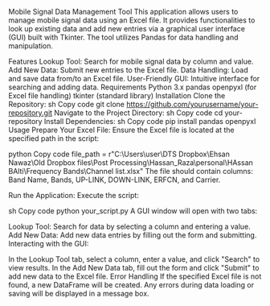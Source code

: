 Mobile Signal Data Management Tool
This application allows users to manage mobile signal data using an Excel file. It provides functionalities to look up existing data and add new entries via a graphical user interface (GUI) built with Tkinter. The tool utilizes Pandas for data handling and manipulation.

Features
Lookup Tool: Search for mobile signal data by column and value.
Add New Data: Submit new entries to the Excel file.
Data Handling: Load and save data from/to an Excel file.
User-Friendly GUI: Intuitive interface for searching and adding data.
Requirements
Python 3.x
pandas
openpyxl (for Excel file handling)
tkinter (standard library)
Installation
Clone the Repository:
sh
Copy code
git clone https://github.com/yourusername/your-repository.git
Navigate to the Project Directory:
sh
Copy code
cd your-repository
Install Dependencies:
sh
Copy code
pip install pandas openpyxl
Usage
Prepare Your Excel File:
Ensure the Excel file is located at the specified path in the script:

python
Copy code
file_path = r"C:\Users\user\DTS Dropbox\Ehsan Nawaz\Old Dropbox files\Post Processing\Hassan_Raza\personal\HAssan BAlti\Frequency Bands\Channel list.xlsx"
The file should contain columns: Band Name, Bands, UP-LINK, DOWN-LINK, ERFCN, and Carrier.

Run the Application:
Execute the script:

sh
Copy code
python your_script.py
A GUI window will open with two tabs:

Lookup Tool: Search for data by selecting a column and entering a value.
Add New Data: Add new data entries by filling out the form and submitting.
Interacting with the GUI:

In the Lookup Tool tab, select a column, enter a value, and click "Search" to view results.
In the Add New Data tab, fill out the form and click "Submit" to add new data to the Excel file.
Error Handling
If the specified Excel file is not found, a new DataFrame will be created.
Any errors during data loading or saving will be displayed in a message box.

